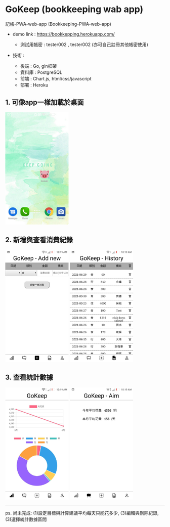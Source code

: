 # GoKeep (bookkeeping wab app)
記帳-PWA-web-app (Bookkeeping-PWA-web-app)

* demo link : https://bookkepping.herokuapp.com/
  * 測試用帳密 : tester002 , tester002 (亦可自己註冊其他帳密使用)

* 技術 :
  * 後端 : Go, gin框架
  * 資料庫 : PostgreSQL
  * 前端 : Chart.js, html/css/javascript
  * 部署 : Heroku

## 1. 可像app一樣加載於桌面
<img src="https://github.com/Yu-Zhuang/bookkeeping/blob/main/demoscreen/64978.jpg" width="200">

## 2. 新增與查看消費紀錄
<p width="100%">
    <img src="https://github.com/Yu-Zhuang/bookkeeping/blob/main/demoscreen/65162.jpg" width="200">
    <img src="https://github.com/Yu-Zhuang/bookkeeping/blob/main/demoscreen/65161.jpg" width="200">
</p>


## 3. 查看統計數據
<p width="100%">
    <img src="https://github.com/Yu-Zhuang/bookkeeping/blob/main/demoscreen/65164.jpg" width="200">
    <img src="https://github.com/Yu-Zhuang/bookkeeping/blob/main/demoscreen/65163.jpg" width="200">
</p>


--- 
ps. 尚未完成: (1)設定目標與計算建議平均每天只能花多少, (3)編輯與刪除紀錄, (3)選擇統計數據區間

